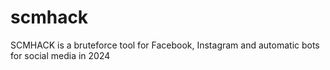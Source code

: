 # scmhack
SCMHACK is a bruteforce tool for Facebook, Instagram and automatic bots for social media in 2024
